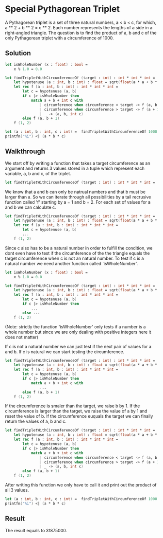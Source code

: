 # Special Pythagorean Triplet

A Pythagorean triplet is a set of three natural numbers, a < b < c, for which, a ** 2 + b ** 2 = c ** 2.
Each number represents the lengths of a side in a right-angled triangle.
The question is to find the product of a, b and c of the only Pythagorean triplet with a circumference of 1000.

Solution
---

```fsharp
let isWholeNumber (x : float) : bool = 
    x % 1.0 = 0.0

let findTripletWithCircumferenceOf (target : int) : int * int * int =
    let hypotenuse (a : int, b : int) : float = sqrt(float(a * a + b * b))  
    let rec f (a : int, b : int) : int * int * int =
        let c = hypotenuse (a, b)
        if c |> isWholeNumber then 
            match a + b + int c with
                | circumference when circumference < target -> f (a, b + 1)
                | circumference when circumference > target -> f (a + 1, a + 2)
                | _ -> (a, b, int c)
        else f (a, b + 1) 
    f (1, 2)

let (a : int, b : int, c : int) =  findTripletWithCircumferenceOf 1000       
printfn("%i") <| (a * b * c)
```

Walkthrough
---

We start off by writing a function that takes a target circumference as an argument and 
returns 3 values stored in a tuple which represent each variable, a, b and c, of the triplet.

```fsharp
let findTripletWithCircumferenceOf (target : int) : int * int * int = ...
```

We know that a and b can only be natrual numbers and that b must be larger than a. 
So we can iterate through all possibilities by a tail recrusive function called 'f' starting by a = 1 and b = 2.
For each set of values for a and b we can calculate c.

```fsharp
let findTripletWithCircumferenceOf (target : int) : int * int * int =
    let hypotenuse (a : int, b : int) : float = sqrt(float(a * a + b * b))  
    let rec f (a : int, b : int) : int * int * int =
        let c = hypotenuse (a, b)
        ...
    f (1, 2)
```

Since c also has to be a natural number in order to fulfill the condition, 
we dont even have to test if the circumference of the the triangle equals the target circumference 
when c is not an natural number. 
To test if c is a natural number we need another function called 'isWholeNumber'.

```fsharp
let isWholeNumber (x : float) : bool = 
    x % 1.0 = 0.0

let findTripletWithCircumferenceOf (target : int) : int * int * int =
    let hypotenuse (a : int, b : int) : float = sqrt(float(a * a + b * b))  
    let rec f (a : int, b : int) : int * int * int =
        let c = hypotenuse (a, b)
        if c |> isWholeNumber then 
            ...
        else ...
    f (1, 2)
```
(Note: strictly the function 'isWholeNumber' only tests if a number is a whole number
but since we are only dealing with positive integers here it does not matter)

If c is not a natural number we can just test if the next pair of values for a and b. 
If c is natural we can start testing the circumference.

```fsharp
let findTripletWithCircumferenceOf (target : int) : int * int * int =
    let hypotenuse (a : int, b : int) : float = sqrt(float(a * a + b * b))  
    let rec f (a : int, b : int) : int * int * int =
        let c = hypotenuse (a, b)
        if c |> isWholeNumber then 
            match a + b + int c with
                ...
        else f (a, b + 1) 
    f (1, 2)
```

If the circumference is smaler than the target, we raise b by 1.
If the circumference is larger than the target, we raise the value of a by 1 and reset the value of b.
If the circumference euquals the target we can finally return the values of a, b and c.

```fsharp
let findTripletWithCircumferenceOf (target : int) : int * int * int =
    let hypotenuse (a : int, b : int) : float = sqrt(float(a * a + b * b))  
    let rec f (a : int, b : int) : int * int * int =
        let c = hypotenuse (a, b)
        if c |> isWholeNumber then 
            match a + b + int c with
                | circumference when circumference < target -> f (a, b + 1)
                | circumference when circumference > target -> f (a + 1, a + 2)
                | _ -> (a, b, int c)
        else f (a, b + 1) 
    f (1, 2)
```

After writing this function we only have to call it and print out the product of all 3 values.

```fsharp
let (a : int, b : int, c : int) =  findTripletWithCircumferenceOf 1000       
printfn("%i") <| (a * b * c)
```

Result
---

The result equals to 31875000.
